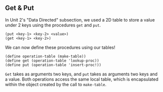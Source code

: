 ## Get & Put

In Unit 2's "Data Directed" subsection, we used a 2D table to store a value
under 2 keys using the procedures `get` and `put`.

    
    (put <key-1> <key-2> <value>)
    (get <key-1> <key-2>)
    

We can now define these procedures using our tables!

    
    (define operation-table (make-table))
    (define get (operation-table 'lookup-proc))
    (define put (operation-table 'insert-proc!))
    

`Get` takes as arguments two keys, and `put` takes as arguments two keys and a
value. Both operations access the same local table, which is encapsulated
within the object created by the call to `make-table`.

